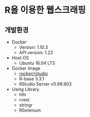 # R을 이용한 웹스크래핑
 
## 개발환경
- Docker
  - Version: 1.10.3
  - API version: 1.22
- Host OS
  - Ubuntu 16.04 LTS
- Docker Image
  - [rocker/rstudio](https://hub.docker.com/r/rocker/rstudio/)
  - R-base 3.3.1
  - RStudio Server v0.99.903
- Using Library
  - httr
  - rvest
  - stringr
  - RSelenium
  
